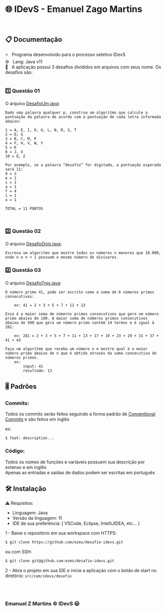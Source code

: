 # 🌐 IDevS - Emanuel Zago Martins

<br>

## 📋 Documentação

⭐ &nbsp; Programa desenvolvido para o processo seletivo IDevS<br>
⚙️ &nbsp; Lang: Java v11<br>
📜 &nbsp; A aplicação possui 3 desafios divididos em arquivos com seus nome. Os desafios são:
<br><br>

### 1️⃣ Questão 01

O arquivo [DesafioUm.java](src/com/idevs/desafio/DesafioUm.java):<br>

```text
Dado uma palavra qualquer p, construa um algoritmo que calcule a pontuação da palavra de acordo com a pontuação de cada letra informada abaixo:

1 = A, E, I, O, U, L, N, R, S, T
2 = D, G
3 = B, C, M, P
4 = F, H, V, W, Y
5 = K
8 = J, X
10 = Q, Z

Por exemplo, se a palavra “desafio” for digitada, a pontuação esperada será 11:
d = 2
e = 1
s = 1
a = 1
f = 4
i = 1
o = 1

TOTAL = 11 PONTOS
```

<br>

### 2️⃣ Questão 02

O arquivo [DesafioDois.java](src/com/idevs/desafio/DesafioDois.java):<br>

```text
Escreva um algoritmo que mostre todos os números n menores que 10.000, onde n e n + 1 possuem o mesmo número de divisores.
```

### 2️⃣ Questão 03

O arquivo [DesafioTres.java](src/com/idevs/desafio/DesafioTres.java):<br>

```text
O número primo 41, pode ser escrito como a soma de 6 números primos consecutivos:

    ex: 41 = 2 + 3 + 5 + 7 + 11 + 13

Essa é a maior soma de números primos consecutivos que gera um número primo abaixo de 100. A maior soma de números primos consecutivos abaixo de 500 que gera um número primo contém 14 termos e é igual à 281:

    ex: 281 = 2 + 3 + 5 + 7 + 11 + 13 + 17 + 19 + 23 + 29 + 31 + 37 + 41 + 43

Faça um algoritmo que receba um número n e mostre qual é o maior número primo abaixo de n que é obtido através da soma consecutiva de números primos.
    ex:
        input: 41
        resultado: 13
```

## 🎚️ Padrões

### Commits:

<span>Todos os commits serão feitos seguindo a forma padrão de [Conventional Commits]('https://www.conventionalcommits.org/en/v1.0.0-beta.2/') e são feitos em inglês</span>

ex:

```sh
$ feat: description...
```

### Código:

<span>Todos os nomes de funções e variáveis possuem sua descrição por extenso e em inglês</span>
<br><span>Apenas as entradas e saídas de dados podem ser escritas em português</span><br>

## 🛠 Instalação

⚠️ Requisitos:

-   Linguagem: Java
-   Versão da linguagem: 11
-   IDE de sua preferência: [ VSCode, Eclipse, IntelliJIDEA, etc... ]

1 - Baixe o repositório em sua workspace
com HTTPS:

```sh
$ git clone https://github.com/ezms/desafio-idevs.git
```

ou com SSH:

```sh
$ git clone git@github.com:ezms/desafio-idevs.git
```

2 - Abra o projeto em sua IDE e inicie a aplicação com o botão de start no diretório: <code>src/com/idevs/desafio</code>

<br>
<br>

### Emanuel Z Martins &copy; IDevS 😃

